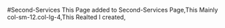 #Second-Services
This Page added to Second-Services Page,This Mainly col-sm-12.col-lg-4,This Realted I created,